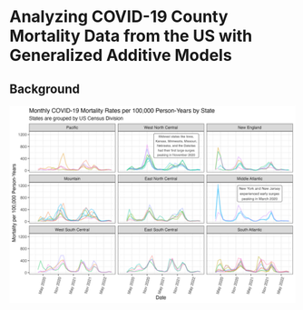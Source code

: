 # Analyzing COVID-19 County Mortality Data from the US with Generalized Additive Models

## Background 

![a timeseries figure showing the state trajectories of COVID-19 in the United States](analysis/01_state_trajectories/state_covid19_mortality_trajectories.png)
